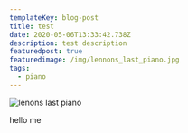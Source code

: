 ```yaml
---
templateKey: blog-post
title: test
date: 2020-05-06T13:33:42.738Z
description: test description
featuredpost: true
featuredimage: /img/lennons_last_piano.jpg
tags:
  - piano
---
```

![lenons last piano](/img/lennons_last_piano.jpg "John Lenons last piano")

hello me